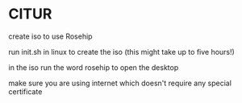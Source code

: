 # CITUR
create iso to use Rosehip

run init.sh in linux to create the iso (this might take up to five hours!)

in the iso run the word rosehip to open the desktop

make sure you are using internet which doesn't require any special certificate
